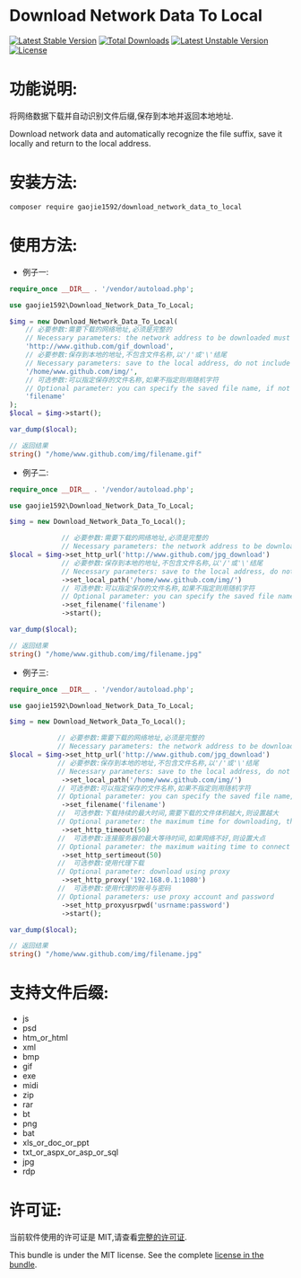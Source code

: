 # Download Network Data To Local

[![Latest Stable Version](https://poser.pugx.org/gaojie1592/download_network_data_to_local/v)](//packagist.org/packages/gaojie1592/download_network_data_to_local) [![Total Downloads](https://poser.pugx.org/gaojie1592/download_network_data_to_local/downloads)](//packagist.org/packages/gaojie1592/download_network_data_to_local) [![Latest Unstable Version](https://poser.pugx.org/gaojie1592/download_network_data_to_local/v/unstable)](//packagist.org/packages/gaojie1592/download_network_data_to_local) [![License](https://poser.pugx.org/gaojie1592/download_network_data_to_local/license)](//packagist.org/packages/gaojie1592/download_network_data_to_local)

# 功能说明:

将网络数据下载并自动识别文件后缀,保存到本地并返回本地地址.

Download network data and automatically recognize the file suffix, save it locally and return to the local address.

# 安装方法:

```
composer require gaojie1592/download_network_data_to_local
```

# 使用方法:

- 例子一:

```php
require_once __DIR__ . '/vendor/autoload.php';

use gaojie1592\Download_Network_Data_To_Local;

$img = new Download_Network_Data_To_Local(
    // 必要参数:需要下载的网络地址,必须是完整的
    // Necessary parameters: the network address to be downloaded must be complete
    'http://www.github.com/gif_download',
    // 必要参数:保存到本地的地址,不包含文件名称,以'/'或'\'结尾
    // Necessary parameters: save to the local address, do not include the file name, end with'/' or'\'
    '/home/www.github.com/img/',
    // 可选参数:可以指定保存的文件名称,如果不指定则用随机字符
    // Optional parameter: you can specify the saved file name, if not specified, use random characters
    'filename'
);
$local = $img->start();

var_dump($local);

// 返回结果
string() "/home/www.github.com/img/filename.gif"
```

- 例子二:

```php
require_once __DIR__ . '/vendor/autoload.php';

use gaojie1592\Download_Network_Data_To_Local;

$img = new Download_Network_Data_To_Local();

             // 必要参数:需要下载的网络地址,必须是完整的
             // Necessary parameters: the network address to be downloaded must be complete
$local = $img->set_http_url('http://www.github.com/jpg_download')
             // 必要参数:保存到本地的地址,不包含文件名称,以'/'或'\'结尾
             // Necessary parameters: save to the local address, do not include the file name, end with'/' or'\'
             ->set_local_path('/home/www.github.com/img/')
             // 可选参数:可以指定保存的文件名称,如果不指定则用随机字符
             // Optional parameter: you can specify the saved file name, if not specified, use random characters
             ->set_filename('filename')
             ->start();

var_dump($local);

// 返回结果
string() "/home/www.github.com/img/filename.jpg"

```

- 例子三:

```php
require_once __DIR__ . '/vendor/autoload.php';

use gaojie1592\Download_Network_Data_To_Local;

$img = new Download_Network_Data_To_Local();

            // 必要参数:需要下载的网络地址,必须是完整的
            // Necessary parameters: the network address to be downloaded must be complete
$local = $img->set_http_url('http://www.github.com/jpg_download')
            // 必要参数:保存到本地的地址,不包含文件名称,以'/'或'\'结尾
            // Necessary parameters: save to the local address, do not include the file name, end with'/' or'\'
             ->set_local_path('/home/www.github.com/img/')
            // 可选参数:可以指定保存的文件名称,如果不指定则用随机字符
            // Optional parameter: you can specify the saved file name, if not specified, use random characters
             ->set_filename('filename')
            //  可选参数:下载持续的最大时间,需要下载的文件体积越大,则设置越大
            // Optional parameter: the maximum time for downloading, the larger the file size to be downloaded, the larger the setting
             ->set_http_timeout(50)
            //  可选参数:连接服务器的最大等待时间,如果网络不好,则设置大点
            // Optional parameter: the maximum waiting time to connect to the server, if the network is not good, set a larger one
             ->set_http_sertimeout(50)
            //  可选参数:使用代理下载
            // Optional parameter: download using proxy
             ->set_http_proxy('192.168.0.1:1080')
            //  可选参数:使用代理的账号与密码
            // Optional parameters: use proxy account and password
             ->set_http_proxyusrpwd('usrname:password')
             ->start();

var_dump($local);

// 返回结果
string() "/home/www.github.com/img/filename.jpg"

```

# 支持文件后缀:

- js
- psd
- htm_or_html
- xml
- bmp
- gif
- exe
- midi
- zip
- rar
- bt
- png
- bat
- xls_or_doc_or_ppt
- txt_or_aspx_or_asp_or_sql
- jpg
- rdp

# 许可证:

当前软件使用的许可证是 MIT,请查看[完整的许可证](https://github.com/gaojie1592/Download_Network_Data_To_Local/blob/main/LICENSE).

This bundle is under the MIT license. See the complete [license in the bundle](https://github.com/gaojie1592/Download_Network_Data_To_Local/blob/main/LICENSE).
